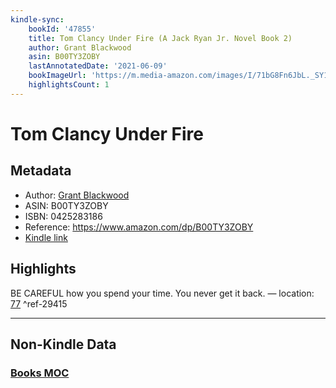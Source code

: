 ```yaml
---
kindle-sync:
    bookId: '47855'
    title: Tom Clancy Under Fire (A Jack Ryan Jr. Novel Book 2)
    author: Grant Blackwood
    asin: B00TY3ZOBY
    lastAnnotatedDate: '2021-06-09'
    bookImageUrl: 'https://m.media-amazon.com/images/I/71bG8Fn6JbL._SY160.jpg'
    highlightsCount: 1
---
```


# Tom Clancy Under Fire

## Metadata

-   Author: [Grant Blackwood](https://www.amazon.comundefined)
-   ASIN: B00TY3ZOBY
-   ISBN: 0425283186
-   Reference: https://www.amazon.com/dp/B00TY3ZOBY
-   [Kindle link](kindle://book?action=open&asin=B00TY3ZOBY)

## Highlights

BE CAREFUL how you spend your time. You never get it back. — location: [77](kindle://book?action=open&asin=B00TY3ZOBY&location=77) ^ref-29415

---

## Non-Kindle Data

### [Books MOC](Books%20MOC.md)
